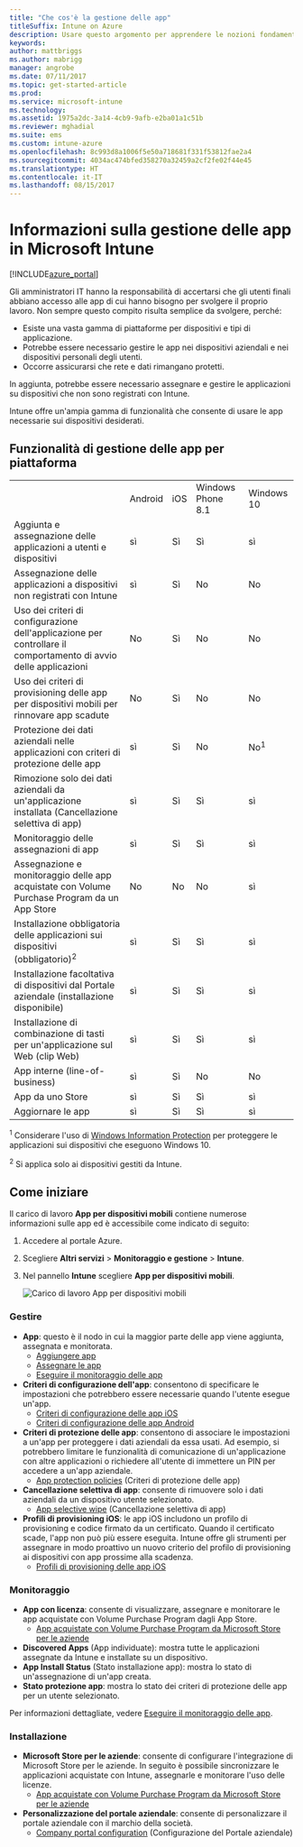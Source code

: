 ```yaml
---
title: "Che cos'è la gestione delle app"
titleSuffix: Intune on Azure
description: Usare questo argomento per apprendere le nozioni fondamentali sulla gestione delle app con Microsoft Intune."
keywords: 
author: mattbriggs
ms.author: mabrigg
manager: angrobe
ms.date: 07/11/2017
ms.topic: get-started-article
ms.prod: 
ms.service: microsoft-intune
ms.technology: 
ms.assetid: 1975a2dc-3a14-4cb9-9afb-e2ba01a1c51b
ms.reviewer: mghadial
ms.suite: ems
ms.custom: intune-azure
ms.openlocfilehash: 8c993d8a1006f5e50a718681f331f53812fae2a4
ms.sourcegitcommit: 4034ac474bfed358270a32459a2cf2fe02f44e45
ms.translationtype: HT
ms.contentlocale: it-IT
ms.lasthandoff: 08/15/2017
---
```

# <a name="what-is-microsoft-intune-app-management"></a>Informazioni sulla gestione delle app in Microsoft Intune


[!INCLUDE[azure_portal](./includes/azure_portal.md)]


Gli amministratori IT hanno la responsabilità di accertarsi che gli utenti finali abbiano accesso alle app di cui hanno bisogno per svolgere il proprio lavoro. Non sempre questo compito risulta semplice da svolgere, perché:
- Esiste una vasta gamma di piattaforme per dispositivi e tipi di applicazione.
- Potrebbe essere necessario gestire le app nei dispositivi aziendali e nei dispositivi personali degli utenti.
- Occorre assicurarsi che rete e dati rimangano protetti.

In aggiunta, potrebbe essere necessario assegnare e gestire le applicazioni su dispositivi che non sono registrati con Intune.

Intune offre un'ampia gamma di funzionalità che consente di usare le app necessarie sui dispositivi desiderati.

## <a name="app-management-capabilities-by-platform"></a>Funzionalità di gestione delle app per piattaforma

||||||
|-|-|-|-|-|
|&nbsp; |Android|iOS|Windows Phone 8.1|Windows 10|
|Aggiunta e assegnazione delle applicazioni a utenti e dispositivi|sì|Sì|Sì|sì|
|Assegnazione delle applicazioni a dispositivi non registrati con Intune|sì|Sì|No|No|
|Uso dei criteri di configurazione dell'applicazione per controllare il comportamento di avvio delle applicazioni|No|Sì|No|No|
|Uso dei criteri di provisioning delle app per dispositivi mobili per rinnovare app scadute|No|Sì|No|No|
|Protezione dei dati aziendali nelle applicazioni con criteri di protezione delle app|sì|Sì|No|No<sup>1</sup>|
|Rimozione solo dei dati aziendali da un'applicazione installata (Cancellazione selettiva di app)|sì|Sì|Sì|sì|
|Monitoraggio delle assegnazioni di app|sì|Sì|Sì|sì|
|Assegnazione e monitoraggio delle app acquistate con Volume Purchase Program da un App Store|No|No|No|sì|
|Installazione obbligatoria delle applicazioni sui dispositivi (obbligatorio)<sup>2</sup>|sì|Sì|Sì|sì|
|Installazione facoltativa di dispositivi dal Portale aziendale (installazione disponibile)|sì|Sì|Sì|sì|
|Installazione di combinazione di tasti per un'applicazione sul Web (clip Web)|sì|Sì|Sì|sì|
|App interne (line-of-business)|sì|Sì|No|No|
|App da uno Store|sì|Sì|Sì|sì|
|Aggiornare le app|sì|Sì|Sì|sì|

<sup>1</sup> Considerare l'uso di [Windows Information Protection](windows-information-protection-configure.md) per proteggere le applicazioni sui dispositivi che eseguono Windows 10.

<sup>2</sup> Si applica solo ai dispositivi gestiti da Intune.

## <a name="how-to-get-started"></a>Come iniziare

Il carico di lavoro **App per dispositivi mobili** contiene numerose informazioni sulle app ed è accessibile come indicato di seguito:

1. Accedere al portale Azure.
2. Scegliere **Altri servizi** > **Monitoraggio e gestione** > **Intune**.
3. Nel pannello **Intune** scegliere **App per dispositivi mobili**.

    ![Carico di lavoro App per dispositivi mobili](./media/apps-workload.png)

### <a name="manage"></a>Gestire
- **App**: questo è il nodo in cui la maggior parte delle app viene aggiunta, assegnata e monitorata.
    - [Aggiungere app](apps-add.md)
    - [Assegnare le app](apps-deploy.md)
    - [Eseguire il monitoraggio delle app](apps-monitor.md)
- **Criteri di configurazione dell'app**: consentono di specificare le impostazioni che potrebbero essere necessarie quando l'utente esegue un'app.
    - [Criteri di configurazione delle app iOS](app-configuration-policies-use-ios.md)
    - [Criteri di configurazione delle app Android](app-configuration-policies-use-android.md)
- **Criteri di protezione delle app**: consentono di associare le impostazioni a un'app per proteggere i dati aziendali da essa usati. Ad esempio, si potrebbero limitare le funzionalità di comunicazione di un'applicazione con altre applicazioni o richiedere all'utente di immettere un PIN per accedere a un'app aziendale.
    - [App protection policies](app-protection-policies.md) (Criteri di protezione delle app)
- **Cancellazione selettiva di app**: consente di rimuovere solo i dati aziendali da un dispositivo utente selezionato.
    - [App selective wipe](apps-selective-wipe.md) (Cancellazione selettiva di app)
- **Profili di provisioning iOS**: le app iOS includono un profilo di provisioning e codice firmato da un certificato. Quando il certificato scade, l'app non può più essere eseguita. Intune offre gli strumenti per assegnare in modo proattivo un nuovo criterio del profilo di provisioning ai dispositivi con app prossime alla scadenza.
    - [Profili di provisioning delle app iOS](app-provisioning-profile-ios.md)

### <a name="monitor"></a>Monitoraggio
- **App con licenza**: consente di visualizzare, assegnare e monitorare le app acquistate con Volume Purchase Program dagli App Store.
    - [App acquistate con Volume Purchase Program da Microsoft Store per le aziende](windows-store-for-business.md)
- **Discovered Apps** (App individuate): mostra tutte le applicazioni assegnate da Intune e installate su un dispositivo.
- **App Install Status** (Stato installazione app): mostra lo stato di un'assegnazione di un'app creata.
- **Stato protezione app**: mostra lo stato dei criteri di protezione delle app per un utente selezionato.

Per informazioni dettagliate, vedere [Eseguire il monitoraggio delle app](apps-monitor.md).

### <a name="setup"></a>Installazione
<!--- **iOS VPP Tokens**
    - [iOS volume-purchased apps](vpp-apps-ios.md) --->
- **Microsoft Store per le aziende**: consente di configurare l'integrazione di Microsoft Store per le aziende. In seguito è possibile sincronizzare le applicazioni acquistate con Intune, assegnarle e monitorare l'uso delle licenze.
    - [App acquistate con Volume Purchase Program da Microsoft Store per le aziende](windows-store-for-business.md)
- **Personalizzazione del portale aziendale**: consente di personalizzare il portale aziendale con il marchio della società.
    - [Company portal configuration](company-portal-app.md) (Configurazione del Portale aziendale)
